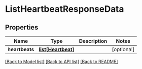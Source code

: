 # ListHeartbeatResponseData

## Properties
Name | Type | Description | Notes
------------ | ------------- | ------------- | -------------
**heartbeats** | [**list[Heartbeat]**](Heartbeat.md) |  | [optional] 

[[Back to Model list]](../README.md#documentation-for-models) [[Back to API list]](../README.md#documentation-for-api-endpoints) [[Back to README]](../README.md)


